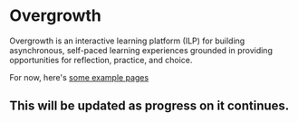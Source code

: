 # Overgrowth
Overgrowth is an interactive learning platform (ILP) for building asynchronous, self-paced learning experiences grounded in providing opportunities for reflection, practice, and choice.

For now, here's [some example pages](https://overgrowth.netlify.app/)

## This will be updated as progress on it continues.